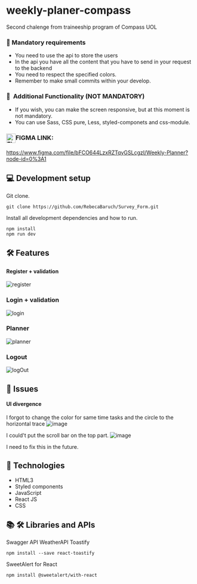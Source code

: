 # weekly-planer-compass
 Second chalenge from traineeship program of Compass UOL

### 🔑 Mandatory requirements
<ul> 
     <li>You need to use the api to store the users</li>
     <li>In the api you have all the content that you have to send in your request to the
     backend</li>
    <li>You need to respect the specified colors.</li>
    <li>Remember to make small commits within your develop.</li>
</ul>

### 🔑  Additional Functionality (NOT MANDATORY)
<ul> 
    <li>If you wish, you can make the screen responsive, but at this moment is not mandatory.</li>
    <li>You can use Sass, CSS pure, Less, styled-componets and css-module.</li>
</ul>

### <img align="center" alt="FIGMA" height="25" src="https://upload.wikimedia.org/wikipedia/commons/3/33/Figma-logo.svg">FIGMA LINK:
<a>https://www.figma.com/file/bFCO644LzxRZTqyGSLcgzI/Weekly-Planner?node-id=0%3A1</a>

## :computer: Development setup
Git clone.
```
git clone https://github.com/RebecaBaruch/Survey_Form.git
```
Install all development dependencies and how to run.
```
npm install
npm run dev
```

## :hammer_and_wrench: Features
#### Register + validation
![register](https://user-images.githubusercontent.com/71520936/213948850-978d626d-f5c9-4e1c-a8e5-a0a80e0b9e49.gif)

### Login + validation
![login](https://user-images.githubusercontent.com/71520936/213948876-a154a53d-e12c-43a3-845c-f2f355fff79f.gif)

### Planner
![planner](https://user-images.githubusercontent.com/71520936/213949312-62b83317-f583-4c1d-9779-5d99c2f672bd.gif)

### Logout
![logOut](https://user-images.githubusercontent.com/71520936/213948956-7c82c781-6b82-4c1c-b627-8fd0e97286f1.gif)

## :exploding_head: Issues
#### UI divergence
I forgot to change the color for same time tasks and the circle to the horizontal trace
![image](https://user-images.githubusercontent.com/71520936/213949014-0a795355-db15-4972-bae4-745d1f5c1779.png)

I could't put the scroll bar on the top part.
![image](https://user-images.githubusercontent.com/71520936/213949207-1e55f3a1-16f3-4194-a7e2-a6caf93b13c9.png)

I need to fix this in the future.

## :rocket: Technologies
<ul> 
    <li>HTML3</li>
    <li>Styled components</li>
    <li>JavaScript</li>
    <li>React JS</li>
    <li>CSS</li>
</ul>

## :books: :hammer_and_wrench:	Libraries and APIs

Swagger API
WeatherAPI
Toastify
 ```
 npm install --save react-toastify
 ```
SweetAlert for React
 ```
 npm install @sweetalert/with-react
  ```
